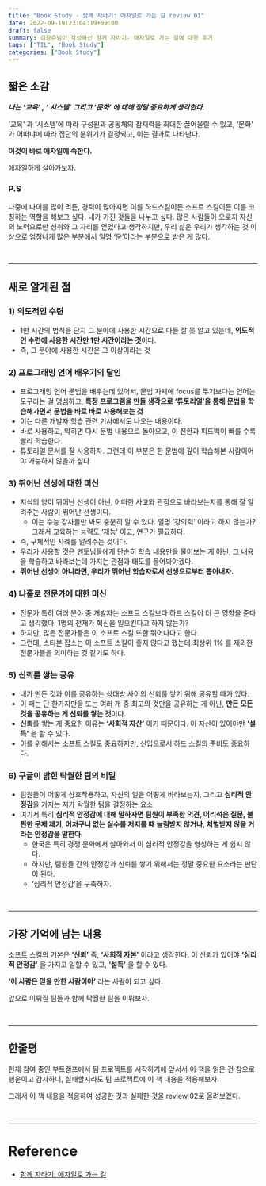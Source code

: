 ```yaml
---
title: "Book Study - 함께 자라기: 애자일로 가는 길 review 01"
date: 2022-09-19T23:04:19+09:00
draft: false
summary: 김창준님이 작성하신 함께 자라기- 애자일로 가는 길에 대한 후기
tags: ["TIL", "Book Study"]
categories: ["Book Study"]
---
```


## 짧은 소감

**_나는  ‘교육’ , ‘ 시스템’  그리고 ‘문화’ 에 대해 정말 중요하게 생각한다._**  

‘교육’ 과 ‘시스템’에 따라 구성원과 공동체의 잠재력을 최대한 끌어올릴 수 있고, ‘문화’ 가 어떠냐에 따라 집단의 분위기가 결정되고, 이는 결과로 나타난다. 

**이것이 바로 애자일에 속한다.**

애자일하게 살아가보자.


### P.S 
나중에 나이를 많이 먹든, 경력이 많아지면 이를 하드스킬이든 소프트 스킬이든 이를 코칭하는 역할을 해보고 싶다. 내가 가진 것들을 나누고 싶다. 많은 사람들이 오로지 자신의 노력으로만 성취와 그 자리를 얻었다고 생각하지만, 우리 삶은 우리가 생각하는 것 이상으로 엄청나게 많은 부분에서 일명 ‘운’이라는 부분으로 받은 게 많다.


&nbsp;

---

## 새로 알게된 점

### 1) 의도적인 수련

- 1만 시간의 법칙을 단지 그 분야에 사용한 시간으로 다들 잘 못 알고 있는데, **의도적인 수련에 사용한 시간만 1만 시간이라는 것**이다. 
- 즉, 그 분야에 사용한 시간은 그 이상이라는 것

### 2) 프로그래밍 언어 배우기의 달인

- 프로그래밍 언어 문법을 배우는데 있어서, 문법 자체에 focus를 두기보다는 언어는 도구라는 걸 명심하고, **특정 프로그램을 만들 생각으로 ‘튜토리얼’을 통해 문법을 학습해가면서 문법을 바로 바로 사용해보는 것**
- 이는 다른 개발자 학습 관련 기사에서도 나오는 내용이다.
- 바로 사용하고, 막히면 다시 문법 내용으로 돌아오고, 이 전환과 피드백이 빠를 수록 빨리 학습한다.
- 튜토리얼 문서를 잘 사용하자. 그런데 이 부분은 한 문법에 깊이 학습해본 사람이어야 가능하지 않을까 싶다.

### 3) 뛰어난 선생에 대한 미신

- 지식의 양이 뛰어난 선생이 아닌, 어떠한 사고와 관점으로 바라보는지를 통해 잘 알려주는 사람이 뛰어난 선생이다.  
    - 이는 수능 강사들만 봐도 충분히 알 수 있다. 일명 ‘강의력’ 이라고 하지 않는가? 그래서 교육하는 능력도 ‘재능’ 이고, 연구가 필요하다.
- 즉, 구체적인 사례를 알려주는 것이다.
- 우리가 사용할 것은 멘토님들에게 단순히 학습 내용만을 물어보는 게 아닌, 그 내용을 학습하고 바라보는데 가지는 관점과 태도를 물어봐야겠다.
- **뛰어난 선생이 아니라면, 우리가 뛰어난 학습자로서 선생으로부터 뽑아내자.**

### 4) 나홀로 전문가에 대한 미신 

- 전문가 특히 여러 분야 중 개발자는 소프트 스킬보다 하드 스킬이 더 큰 영향을 준다고 생각했다. 1명의 천재가 혁신을 일으킨다고 하지 않는가?
- 하지만, 많은 전문가들은 이 소프트 스킬 또한 뛰어나다고 한다.
- 그런데, 스티븐 잡스는 이 소프트 스킬이 좋지 않다고 했는데 최상위 1% 를 제외한 전문가들을 의미하는 것 같기도 하다.

### 5) 신뢰를 쌓는 공유

- 내가 만든 것과 이를 공유하는 상대방 사이의 신뢰를 쌓기 위해 공유할 때가 있다.
- 이 때는 단 한가지만을 또는 여러 개 중 최고의 것만을 공유하는 게 아닌, **만든 모든 것을 공유하는 게 신뢰를 쌓는 것**이다.
- **신뢰**를 쌓는 게 중요한 이유는 **‘사회적 자산’** 이기 때문이다. 이 자산이 있어야만 **‘설득’** 을 할 수 있다.
- 이를 위해서는 소프트 스킬도 중요하지만, 신입으로서 하드 스킬의 준비도 중요하다.

### 6) 구글이 밝힌 탁월한 팀의 비밀 

- 팀원들이 어떻게 상호작용하고, 자신의 일을 어떻게 바라보는지, 그리고 **심리적 안정감**을 가지는 지가 탁월한 팀을 결정하는 요소
- 여기서 특히 **심리적 안정감에 대해 말하자면 팀원이 부족한 의견, 어리석은 질문, 불편한 문제 제기, 어처구니 없는 실수를 저지를 때 놀림받지 않거나, 처벌받지 않을 거라는 안정감을 말한다.**
    - 한국은 특히 경쟁 문화에서 살아와서 이 심리적 안정감을 형성하는 게 쉽지 않다.
    - 하지만, 팀원들 간의 안정감과 신뢰를 쌓기 위해서는 정말 중요한 요소라는 판단이 된다.
    - ‘심리적 안정감’을 구축하자.

&nbsp;

---

## 가장 기억에 남는 내용

소프트 스킬의 기본은 **‘신뢰’** 즉, **‘사회적 자본’** 이라고 생각한다. 이 신뢰가 있어야 **‘심리적 안정감’** 을 가지고 일할 수 있고, **‘설득’** 을 할 수 있다.  

**‘이 사람은 믿을 만한 사람이야’** 라는 사람이 되고 싶다. 

앞으로 이뤄질 팀들과 함께 탁월한 팀을 이뤄보자.

&nbsp;

---


## 한줄평

현재 참여 중인 부트캠프에서 팀 프로젝트를 시작하기에 앞서서 이 책을 읽은 건 참으로 행운이고 감사하니, 실패할지라도 팀 프로젝트에 이 책 내용을 적용해보자.

그래서 이 책 내용을 적용하여 성공한 것과 실패한 것을 review 02로 올려보겠다.


&nbsp;

---

# Reference

- [함께 자라기: 애자일로 가는 길](http://www.kyobobook.co.kr/product/detailViewKor.laf?ejkGb=KOR&mallGb=KOR&barcode=9788966262335&orderClick=LEa&Kc=) 